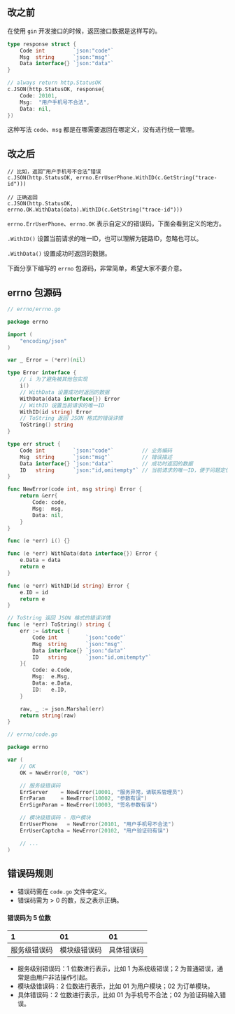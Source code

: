 ## 改之前

在使用 `gin` 开发接口的时候，返回接口数据是这样写的。

```go
type response struct {
	Code int         `json:"code"`
	Msg  string      `json:"msg"`
	Data interface{} `json:"data"`
}

// always return http.StatusOK
c.JSON(http.StatusOK, response{
	Code: 20101,
	Msg:  "用户手机号不合法",
	Data: nil,
})
```

这种写法 `code`、`msg` 都是在哪需要返回在哪定义，没有进行统一管理。

## 改之后

```
// 比如，返回“用户手机号不合法”错误
c.JSON(http.StatusOK, errno.ErrUserPhone.WithID(c.GetString("trace-id")))

// 正确返回
c.JSON(http.StatusOK, errno.OK.WithData(data).WithID(c.GetString("trace-id")))
```

`errno.ErrUserPhone`、`errno.OK` 表示自定义的错误码，下面会看到定义的地方。

`.WithID()` 设置当前请求的唯一ID，也可以理解为链路ID，忽略也可以。

`.WithData()` 设置成功时返回的数据。

下面分享下编写的 `errno` 包源码，非常简单，希望大家不要介意。

## errno 包源码

```go
// errno/errno.go

package errno

import (
	"encoding/json"
)

var _ Error = (*err)(nil)

type Error interface {
	// i 为了避免被其他包实现
	i()
	// WithData 设置成功时返回的数据
	WithData(data interface{}) Error
	// WithID 设置当前请求的唯一ID
	WithID(id string) Error
	// ToString 返回 JSON 格式的错误详情
	ToString() string
}

type err struct {
	Code int         `json:"code"`         // 业务编码
	Msg  string      `json:"msg"`          // 错误描述
	Data interface{} `json:"data"`         // 成功时返回的数据
	ID   string      `json:"id,omitempty"` // 当前请求的唯一ID，便于问题定位，忽略也可以
}

func NewError(code int, msg string) Error {
	return &err{
		Code: code,
		Msg:  msg,
		Data: nil,
	}
}

func (e *err) i() {}

func (e *err) WithData(data interface{}) Error {
	e.Data = data
	return e
}

func (e *err) WithID(id string) Error {
	e.ID = id
	return e
}

// ToString 返回 JSON 格式的错误详情
func (e *err) ToString() string {
	err := &struct {
		Code int         `json:"code"`
		Msg  string      `json:"msg"`
		Data interface{} `json:"data"`
		ID   string      `json:"id,omitempty"`
	}{
		Code: e.Code,
		Msg:  e.Msg,
		Data: e.Data,
		ID:   e.ID,
	}

	raw, _ := json.Marshal(err)
	return string(raw)
}

```

```go
// errno/code.go

package errno

var (
	// OK
	OK = NewError(0, "OK")

	// 服务级错误码
	ErrServer    = NewError(10001, "服务异常，请联系管理员")
	ErrParam     = NewError(10002, "参数有误")
	ErrSignParam = NewError(10003, "签名参数有误")

	// 模块级错误码 - 用户模块
	ErrUserPhone   = NewError(20101, "用户手机号不合法")
	ErrUserCaptcha = NewError(20102, "用户验证码有误")

	// ...
)
```

## 错误码规则

- 错误码需在 `code.go` 文件中定义。
- 错误码需为 > 0 的数，反之表示正确。

#### 错误码为 5 位数 

| 1 | 01 | 01 |
| :------ | :------ | :------ |
| 服务级错误码 | 模块级错误码 | 具体错误码 |

- 服务级别错误码：1 位数进行表示，比如 1 为系统级错误；2 为普通错误，通常是由用户非法操作引起。
- 模块级错误码：2 位数进行表示，比如 01 为用户模块；02 为订单模块。
- 具体错误码：2 位数进行表示，比如 01 为手机号不合法；02 为验证码输入错误。


